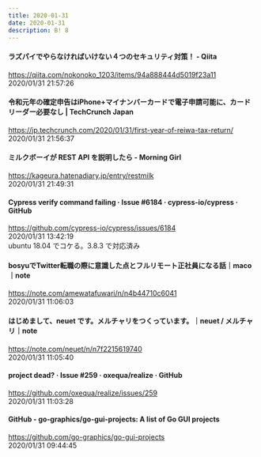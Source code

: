 ```yaml
---
title: 2020-01-31
date: 2020-01-31
description: B! 8
---
```


#### ラズパイでやらなければいけない４つのセキュリティ対策！ - Qiita
https://qiita.com/nokonoko_1203/items/94a888444d5019f23a11<br>
2020/01/31 21:57:26<br>


#### 令和元年の確定申告はiPhone+マイナンバーカードで電子申請可能に、カードリーダー必要なし  |  TechCrunch Japan
https://jp.techcrunch.com/2020/01/31/first-year-of-reiwa-tax-return/<br>
2020/01/31 21:56:37<br>


#### ミルクボーイが REST API を説明したら - Morning Girl
https://kageura.hatenadiary.jp/entry/restmilk<br>
2020/01/31 21:49:31<br>


#### Cypress verify command failing · Issue #6184 · cypress-io/cypress · GitHub
https://github.com/cypress-io/cypress/issues/6184<br>
2020/01/31 13:42:19<br>
ubuntu 18.04 でコケる。3.8.3 で対応済み


#### bosyuでTwitter転職の際に意識した点とフルリモート正社員になる話｜maco｜note
https://note.com/amewatafuwari/n/n4b44710c6041<br>
2020/01/31 11:06:03<br>


#### はじめまして、neuet です。メルチャリをつくっています。｜neuet / メルチャリ｜note
https://note.com/neuet/n/n7f2215619740<br>
2020/01/31 11:05:40<br>


#### project dead? · Issue #259 · oxequa/realize · GitHub
https://github.com/oxequa/realize/issues/259<br>
2020/01/31 11:03:28<br>


#### GitHub - go-graphics/go-gui-projects: A list of Go GUI projects
https://github.com/go-graphics/go-gui-projects<br>
2020/01/31 09:44:45<br>


